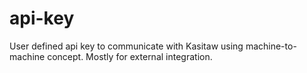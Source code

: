# api-key
User defined api key to communicate with Kasitaw using machine-to-machine concept. Mostly for external integration.
